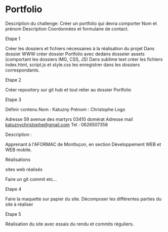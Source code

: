 # Portfolio

Description du challenge:
Créer un portfolio qui devra comporter
Nom et prénom
Description
Coordonnées et formulaire de contact.

Etape 1

Créer les dossiers et fichiers nécessaires à la réalisation du projet 
Dans dossier WWW créer dossier Portfolio avec dedans dosseier assets (comportant les dossiers IMG, CSS, JS)
Dans sublime text créer les fichiers index.html, script.js et style.css
les enregistrer dans les dossiers correspondants.

Etape 2

Créer repositery sur git hub et tout relier au dossier Portfolio

Etape 3

Définir contenu
Nom : Katuzny
Prénom : Christophe
Logo

Adresse 59 avenue des martyrs 03410 domérat
Adresse mail katuznychristophe@gmail.com
Tel : 0626507358

Description :

Apprenant à l'AFORMAC de Montluçon, en section  Développement WEB et WEB mobile.

Réalisations

sites web réalisés

Faire un git commit etc...

Etape 4 

Faire la maquette sur papier  du site.
Décomposer les différentes parties du site à réaliser

Etape 5

Réalisation du site avec essais du rendu et commits réguliers.

